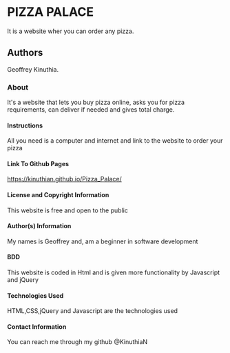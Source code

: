 # PIZZA PALACE
It is a website wher you can order any pizza.

## Authors
Geoffrey Kinuthia.

### About
It's a website that lets you buy pizza online, asks you for pizza requirements, can deliver if needed and gives total charge.

#### Instructions
All you need is a computer and internet and link to the website to order your pizza

#### Link To Github Pages
https://kinuthian.github.io/Pizza_Palace/

#### License and Copyright Information
This website is free and  open to the public

#### Author(s) Information
My names is Geoffrey and, am a beginner in software development

#### BDD
This website is coded in Html and is given more functionality by Javascript and jQuery

#### Technologies Used
HTML,CSS,jQuery and Javascript are the technologies used

#### Contact Information
You can reach me through my github @KinuthiaN
